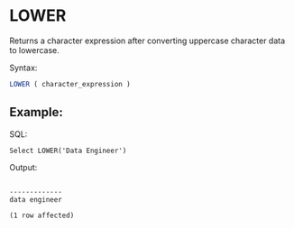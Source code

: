 # LOWER

Returns a character expression after converting uppercase character data to lowercase.

Syntax:
```SQL
LOWER ( character_expression )
```

## Example:
SQL:
```
Select LOWER('Data Engineer')
```

Output:
```

-------------
data engineer

(1 row affected)
```
